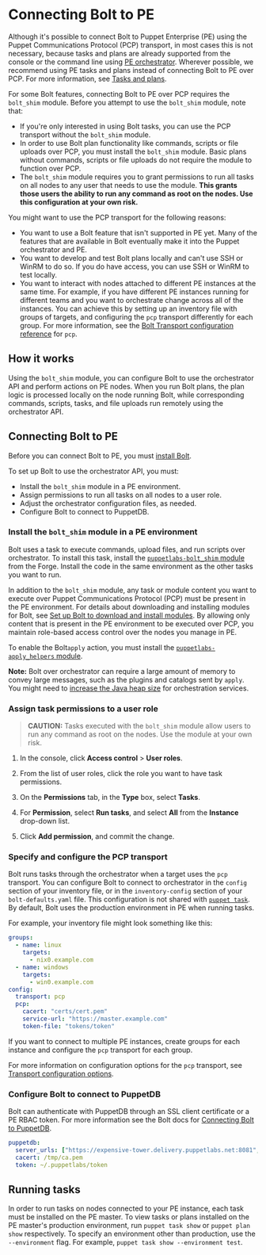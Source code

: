 # Connecting Bolt to PE

Although it's possible to connect Bolt to Puppet Enterprise (PE) using the
Puppet Communications Protocol (PCP) transport, in most cases this is not
necessary, because tasks and plans are already supported from the console or the
command line using
[PE orchestrator](https://puppet.com/docs/pe/latest/running_jobs_with_puppet_orchestrator_overview.html).
Wherever possible, we recommend using PE tasks and plans instead of connecting
Bolt to PE over PCP. For more information, see [Tasks and
plans](https://puppet.com/docs/pe/2019.8/running_tasks_and_plans_pe.html).

For some Bolt features, connecting Bolt to PE over PCP requires the `bolt_shim`
module. Before you attempt to use the `bolt_shim` module, note that:   
- If you're only interested in using Bolt tasks, you can use the PCP transport
  without the `bolt_shim` module.
- In order to use Bolt plan functionality like commands, scripts or file uploads
  over PCP, you must install the `bolt_shim` module. Basic plans without
  commands, scripts or file uploads do not require the module to function over
  PCP.
- The `bolt_shim` module requires you to grant permissions to run all tasks on
  all nodes to any user that needs to use the module. **This grants those users
  the ability to run any command as root on the nodes. Use this configuration at
  your own risk.**

You might want to use the PCP transport for the following reasons:
- You want to use a Bolt feature that isn't supported in PE yet. Many of the
  features that are available in Bolt eventually make it into the Puppet
  orchestrator and PE.
- You want to develop and test Bolt plans locally and can't use SSH or WinRM
  to do so. If you do have access, you can use SSH or WinRM to test locally.
- You want to interact with nodes attached to different PE instances at the
  same time. For example, if you have different PE instances running for
  different teams and you want to orchestrate change across all of the
  instances. You can achieve this by setting up an inventory file with groups of
  targets, and configuring the `pcp` transport differently for each group. For more
  information, see the [Bolt Transport configuration
  reference](https://puppet.com/docs/bolt/latest/bolt_transports_reference.html#pcp)
  for `pcp`.

## How it works

Using the `bolt_shim` module, you can configure Bolt to use the orchestrator API
and perform actions on PE nodes. When you run Bolt plans, the plan logic is
processed locally on the node running Bolt, while corresponding commands,
scripts, tasks, and file uploads run remotely using the orchestrator API.

## Connecting Bolt to PE

Before you can connect Bolt to PE, you must [install
Bolt](https://puppet.com/docs/bolt/latest/bolt_installing.html).

To set up Bolt to use the orchestrator API, you must:
-   Install the `bolt_shim` module in a PE environment.
-   Assign permissions to run all tasks on all nodes to a user role.
-   Adjust the orchestrator configuration files, as needed.
-   Configure Bolt to connect to PuppetDB.

### Install the `bolt_shim` module in a PE environment

Bolt uses a task to execute commands, upload files, and run scripts over
orchestrator. To install this task, install the [`puppetlabs-bolt_shim`
module](https://forge.puppet.com/puppetlabs/bolt_shim) from the Forge. Install
the code in the same environment as the other tasks you want to run.

In addition to the `bolt_shim` module, any task or module content you want to
execute over Puppet Communications Protocol (PCP) must be present in the PE
environment. For details about downloading and installing modules for Bolt, see
[Set up Bolt to download and install
modules](https://puppet.com/docs/bolt/latest/installing_tasks_from_the_forge.html#task-8928).
By allowing only content that is present in the PE environment to be executed
over PCP, you maintain role-based access control over the nodes you manage in
PE.

To enable the Bolt`apply` action, you must install the
[`puppetlabs-apply_helpers`
module](https://forge.puppet.com/puppetlabs/apply_helpers).

**Note:** Bolt over orchestrator can require a large amount of memory to convey
large messages, such as the plugins and catalogs sent by `apply`. You might need
to [increase the Java heap
size](https://puppet.com/docs/pe/latest/config_java_args.html#increase-the-java-heap-size-for-pe-java-services)
for orchestration services.

### Assign task permissions to a user role

> **CAUTION:** Tasks executed with the `bolt_shim` module allow users
  to run any command as root on the nodes. Use the module at
  your own risk.

1.  In the console, click **Access control** > **User roles**.

2.  From the list of user roles, click the role you want to have task
    permissions.

3.  On the **Permissions** tab, in the **Type** box, select **Tasks**.

4.  For **Permission**, select **Run tasks**, and select **All** from the
    **Instance** drop-down list.

5.  Click **Add permission**, and commit the change.


### Specify and configure the PCP transport

Bolt runs tasks through the orchestrator when a target uses the `pcp` transport.
You can configure Bolt to connect to orchestrator in the `config` section of
your inventory file, or in the `inventory-config` section of your
`bolt-defaults.yaml` file. This configuration is not shared with [`puppet
task`](running_tasks_from_the_command_line.dita). By default, Bolt uses the
production environment in PE when running tasks.

For example, your inventory file might look something
like this:
```yaml
groups: 
  - name: linux    
    targets:
      - nix0.example.com
  - name: windows  
    targets:
      - win0.example.com
config: 
  transport: pcp
  pcp:
    cacert: "certs/cert.pem"
    service-url: "https://master.example.com"
    token-file: "tokens/token"
```

If you want to connect to multiple PE instances, create groups for each instance
and configure the `pcp` transport for each group.

For more information on configuration options for the `pcp` transport, see
[Transport configuration
options](https://puppet.com/docs/bolt/latest/bolt_transports_reference.html#pcp).

### Configure Bolt to connect to PuppetDB

Bolt can authenticate with PuppetDB through an SSL client certificate or a PE
RBAC token. For more information see the Bolt docs for [Connecting Bolt to
PuppetDB](https://puppet.com/docs/bolt/latest/bolt_connect_puppetdb.html).

```yaml
puppetdb:
  server_urls: ["https://expensive-tower.delivery.puppetlabs.net:8081", "https://amber-publisher.delivery.puppetlabs.net:8081"]
  cacert: /tmp/ca.pem
  token: ~/.puppetlabs/token
```

## Running tasks

In order to run tasks on nodes connected to your PE instance, each task must be
installed on the PE master. To view tasks or plans installed on the PE master's
production environment, run `puppet task show` or `puppet plan show`
respectively. To specify an environment other than production, use the
`--environment` flag. For example, `puppet task show --environment test`.

